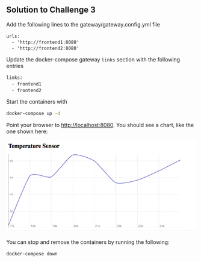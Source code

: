 ## Solution to Challenge 3

Add the following lines to the gateway/gateway.config.yml file
```
urls:
  - 'http://frontend1:8080'
  - 'http://frontend2:8080'
```

Update the docker-compose gateway `links` section with the following entries
```sh
links:
  - frontend1
  - frontend2
```

Start the containers with
```sh
docker-compose up -d
```

Point your browser to [http://localhost:8080](). You should see a chart, like the one shown here:

![image](../images/frontend.png)

You can stop and remove the containers by running the following:

```sh
docker-compose down
```
